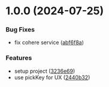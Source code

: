 # 1.0.0 (2024-07-25)


### Bug Fixes

* fix cohere service ([abf6f8a](https://github.com/tak-bro/aipick/commit/abf6f8a24946f2bef48cb7150d50b0ee19d5a815))


### Features

* setup project ([3236e69](https://github.com/tak-bro/aipick/commit/3236e695a6b9e953b17a2f59d11723f8b82b2f00))
* use pickKey for UX ([2440b32](https://github.com/tak-bro/aipick/commit/2440b32e851e6ddd260bec89aa23da5a17baaace))
